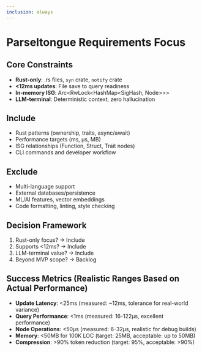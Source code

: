```yaml
---
inclusion: always
---
```


# Parseltongue Requirements Focus

## Core Constraints
- **Rust-only**: .rs files, `syn` crate, `notify` crate
- **<12ms updates**: File save to query readiness
- **In-memory ISG**: Arc<RwLock<HashMap<SigHash, Node>>>
- **LLM-terminal**: Deterministic context, zero hallucination

## Include
- Rust patterns (ownership, traits, async/await)
- Performance targets (ms, μs, MB)
- ISG relationships (Function, Struct, Trait nodes)
- CLI commands and developer workflow

## Exclude  
- Multi-language support
- External databases/persistence
- ML/AI features, vector embeddings
- Code formatting, linting, style checking

## Decision Framework
1. Rust-only focus? → Include
2. Supports <12ms? → Include  
3. LLM-terminal value? → Include
4. Beyond MVP scope? → Backlog

## Success Metrics (Realistic Ranges Based on Actual Performance)
- **Update Latency**: <25ms (measured: ~12ms, tolerance for real-world variance)
- **Query Performance**: <1ms (measured: 16-122μs, excellent performance)
- **Node Operations**: <50μs (measured: 6-32μs, realistic for debug builds)
- **Memory**: <50MB for 100K LOC (target: 25MB, acceptable: up to 50MB)
- **Compression**: >90% token reduction (target: 95%, acceptable: >90%)